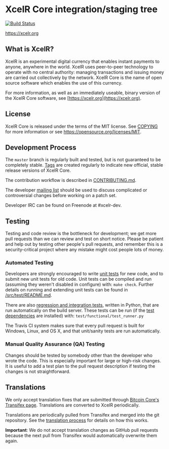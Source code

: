 XcelR Core integration/staging tree
=====================================

[![Build Status](https://travis-ci.org/xcelr-project/xcelr.svg?branch=master)](https://travis-ci.org/xcelr-project/xcelr)

https://xcelr.org

What is XcelR?
----------------

XcelR is an experimental digital currency that enables instant payments to
anyone, anywhere in the world. XcelR uses peer-to-peer technology to operate
with no central authority: managing transactions and issuing money are carried
out collectively by the network. XcelR Core is the name of open source
software which enables the use of this currency.

For more information, as well as an immediately useable, binary version of
the XcelR Core software, see [https://xcelr.org](https://xcelr.org).

License
-------

XcelR Core is released under the terms of the MIT license. See [COPYING](COPYING) for more
information or see https://opensource.org/licenses/MIT.

Development Process
-------------------

The `master` branch is regularly built and tested, but is not guaranteed to be
completely stable. [Tags](https://github.com/xcelr-project/xcelr/tags) are created
regularly to indicate new official, stable release versions of XcelR Core.

The contribution workflow is described in [CONTRIBUTING.md](CONTRIBUTING.md).

The developer [mailing list](https://groups.google.com/forum/#!forum/xcelr-dev)
should be used to discuss complicated or controversial changes before working
on a patch set.

Developer IRC can be found on Freenode at #xcelr-dev.

Testing
-------

Testing and code review is the bottleneck for development; we get more pull
requests than we can review and test on short notice. Please be patient and help out by testing
other people's pull requests, and remember this is a security-critical project where any mistake might cost people
lots of money.

### Automated Testing

Developers are strongly encouraged to write [unit tests](src/test/README.md) for new code, and to
submit new unit tests for old code. Unit tests can be compiled and run
(assuming they weren't disabled in configure) with: `make check`. Further details on running
and extending unit tests can be found in [/src/test/README.md](/src/test/README.md).

There are also [regression and integration tests](/test), written
in Python, that are run automatically on the build server.
These tests can be run (if the [test dependencies](/test) are installed) with: `test/functional/test_runner.py`

The Travis CI system makes sure that every pull request is built for Windows, Linux, and OS X, and that unit/sanity tests are run automatically.

### Manual Quality Assurance (QA) Testing

Changes should be tested by somebody other than the developer who wrote the
code. This is especially important for large or high-risk changes. It is useful
to add a test plan to the pull request description if testing the changes is
not straightforward.

Translations
------------

We only accept translation fixes that are submitted through [Bitcoin Core's Transifex page](https://www.transifex.com/projects/p/bitcoin/).
Translations are converted to XcelR periodically.

Translations are periodically pulled from Transifex and merged into the git repository. See the
[translation process](doc/translation_process.md) for details on how this works.

**Important**: We do not accept translation changes as GitHub pull requests because the next
pull from Transifex would automatically overwrite them again.
